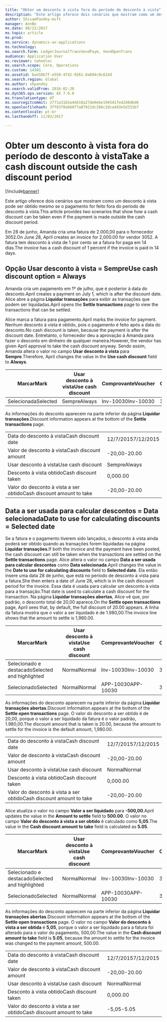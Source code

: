 ```yaml
---
title: "Obter um desconto à vista fora do período de desconto à vista"
description: "Este artigo oferece dois cenários que mostram como um desconto à vista pode ser obtido mesmo se o pagamento for feito fora do período de desconto à vista."
author: ShivamPandey-msft
manager: AnnBe
ms.date: 08/22/2017
ms.topic: article
ms.prod: 
ms.service: dynamics-ax-applications
ms.technology: 
ms.search.form: LedgerJournalTransVendPaym, VendOpenTrans
audience: Application User
ms.reviewer: twheeloc
ms.search.scope: Core, Operations
ms.custom: 14301
ms.assetid: bad10b7f-e550-4742-9261-8a094c9c624d
ms.search.region: Global
ms.author: shpandey
ms.search.validFrom: 2016-02-28
ms.dyn365.ops.version: AX 7.0.0
ms.translationtype: HT
ms.sourcegitcommit: 2771a31b5a4d418a27de0ebe1945d1fed2d8d6d6
ms.openlocfilehash: 3ff83f0ab68f7a87921dc2b6c3dcad43e5d331b7
ms.contentlocale: pt-br
ms.lasthandoff: 11/03/2017

---
```


# <a name="take-a-cash-discount-outside-the-cash-discount-period"></a><span data-ttu-id="aa2f3-103">Obter um desconto à vista fora do período de desconto à vista</span><span class="sxs-lookup"><span data-stu-id="aa2f3-103">Take a cash discount outside the cash discount period</span></span>

[!include[banner](../includes/banner.md)]


<span data-ttu-id="aa2f3-104">Este artigo oferece dois cenários que mostram como um desconto à vista pode ser obtido mesmo se o pagamento for feito fora do período de desconto à vista.</span><span class="sxs-lookup"><span data-stu-id="aa2f3-104">This article provides two scenarios that show how a cash discount can be taken even if the payment is made outside the cash discount period.</span></span>

<span data-ttu-id="aa2f3-105">Em 28 de junho, Amanda cria uma fatura de 2.000,00 para o fornecedor 3052.</span><span class="sxs-lookup"><span data-stu-id="aa2f3-105">On June 28, April creates an invoice for 2,000.00 for vendor 3052.</span></span> <span data-ttu-id="aa2f3-106">A fatura tem desconto à vista de 1 por cento se a fatura for paga em 14 dias.</span><span class="sxs-lookup"><span data-stu-id="aa2f3-106">The invoice has a cash discount of 1 percent if the invoice is paid in 14 days.</span></span>

## <a name="use-cash-discount-option--always"></a><span data-ttu-id="aa2f3-107">Opção Usar desconto à vista = Sempre</span><span class="sxs-lookup"><span data-stu-id="aa2f3-107">Use cash discount option = Always</span></span>
<span data-ttu-id="aa2f3-108">Amanda cria um pagamento em 1º de julho, que é posterior à data do desconto.</span><span class="sxs-lookup"><span data-stu-id="aa2f3-108">April creates a payment on July 1, which is after the discount date.</span></span> <span data-ttu-id="aa2f3-109">Alice abre a página **Liquidar transações** para exibir as transações que podem ser liquidadas.</span><span class="sxs-lookup"><span data-stu-id="aa2f3-109">April opens the **Settle transactions** page to view the transactions that can be settled.</span></span> 

<span data-ttu-id="aa2f3-110">Alice marca a fatura para pagamento.</span><span class="sxs-lookup"><span data-stu-id="aa2f3-110">April marks the invoice for payment.</span></span> <span data-ttu-id="aa2f3-111">Nenhum desconto à vista é obtido, pois o pagamento é feito após a data do desconto.</span><span class="sxs-lookup"><span data-stu-id="aa2f3-111">No cash discount is taken, because the payment is after the discount date.</span></span> <span data-ttu-id="aa2f3-112">Entretanto, o fornecedor deu a aprovação à Amanda para fazer o desconto em dinheiro de qualquer maneira.</span><span class="sxs-lookup"><span data-stu-id="aa2f3-112">However, the vendor has given April approval to take the cash discount anyway.</span></span> <span data-ttu-id="aa2f3-113">Sendo assim, Amanda altera o valor no campo **Usar desconto à vista** para **Sempre**.</span><span class="sxs-lookup"><span data-stu-id="aa2f3-113">Therefore, April changes the value in the **Use cash discount** field to **Always**.</span></span>

| <span data-ttu-id="aa2f3-114">Marcar</span><span class="sxs-lookup"><span data-stu-id="aa2f3-114">Mark</span></span>     | <span data-ttu-id="aa2f3-115">Usar desconto à vista</span><span class="sxs-lookup"><span data-stu-id="aa2f3-115">Use cash discount</span></span> | <span data-ttu-id="aa2f3-116">Comprovante</span><span class="sxs-lookup"><span data-stu-id="aa2f3-116">Voucher</span></span>   | <span data-ttu-id="aa2f3-117">Conta</span><span class="sxs-lookup"><span data-stu-id="aa2f3-117">Account</span></span> | <span data-ttu-id="aa2f3-118">Data do desconto à vista</span><span class="sxs-lookup"><span data-stu-id="aa2f3-118">Cash discount date</span></span> | <span data-ttu-id="aa2f3-119">Data de conclusão</span><span class="sxs-lookup"><span data-stu-id="aa2f3-119">Due date</span></span>  | <span data-ttu-id="aa2f3-120">Fatura</span><span class="sxs-lookup"><span data-stu-id="aa2f3-120">Invoice</span></span> | <span data-ttu-id="aa2f3-121">Valor na moeda da transação</span><span class="sxs-lookup"><span data-stu-id="aa2f3-121">Amount in transaction currency</span></span> | <span data-ttu-id="aa2f3-122">Moeda</span><span class="sxs-lookup"><span data-stu-id="aa2f3-122">Currency</span></span> | <span data-ttu-id="aa2f3-123">Valor para liquidar</span><span class="sxs-lookup"><span data-stu-id="aa2f3-123">Amount to settle</span></span> |
|----------|-------------------|-----------|---------|--------------------|-----------|---------|--------------------------------|----------|------------------|
| <span data-ttu-id="aa2f3-124">Selecionada</span><span class="sxs-lookup"><span data-stu-id="aa2f3-124">Selected</span></span> | <span data-ttu-id="aa2f3-125">Sempre</span><span class="sxs-lookup"><span data-stu-id="aa2f3-125">Always</span></span>            | <span data-ttu-id="aa2f3-126">Inv-10030</span><span class="sxs-lookup"><span data-stu-id="aa2f3-126">Inv-10030</span></span> | <span data-ttu-id="aa2f3-127">3052</span><span class="sxs-lookup"><span data-stu-id="aa2f3-127">3052</span></span>    | <span data-ttu-id="aa2f3-128">28/6/2015</span><span class="sxs-lookup"><span data-stu-id="aa2f3-128">6/28/2015</span></span>          | <span data-ttu-id="aa2f3-129">12/7/2015</span><span class="sxs-lookup"><span data-stu-id="aa2f3-129">7/12/2015</span></span> | <span data-ttu-id="aa2f3-130">10030</span><span class="sxs-lookup"><span data-stu-id="aa2f3-130">10030</span></span>   | <span data-ttu-id="aa2f3-131">-2.000,00</span><span class="sxs-lookup"><span data-stu-id="aa2f3-131">-2,000.00</span></span>                      | <span data-ttu-id="aa2f3-132">USD</span><span class="sxs-lookup"><span data-stu-id="aa2f3-132">USD</span></span>      | <span data-ttu-id="aa2f3-133">-1.980,00</span><span class="sxs-lookup"><span data-stu-id="aa2f3-133">-1,980.00</span></span>        |

<span data-ttu-id="aa2f3-134">As informações do desconto aparecem na parte inferior da página **Liquidar transações**.</span><span class="sxs-lookup"><span data-stu-id="aa2f3-134">Discount information appears at the bottom of the **Settle transactions** page.</span></span>

|                              |           |
|------------------------------|-----------|
| <span data-ttu-id="aa2f3-135">Data do desconto à vista</span><span class="sxs-lookup"><span data-stu-id="aa2f3-135">Cash discount date</span></span>           | <span data-ttu-id="aa2f3-136">12/7/2015</span><span class="sxs-lookup"><span data-stu-id="aa2f3-136">7/12/2015</span></span> |
| <span data-ttu-id="aa2f3-137">Valor de desconto à vista</span><span class="sxs-lookup"><span data-stu-id="aa2f3-137">Cash discount amount</span></span>         | <span data-ttu-id="aa2f3-138">-20,00</span><span class="sxs-lookup"><span data-stu-id="aa2f3-138">-20.00</span></span>    |
| <span data-ttu-id="aa2f3-139">Usar desconto à vista</span><span class="sxs-lookup"><span data-stu-id="aa2f3-139">Use cash discount</span></span>            | <span data-ttu-id="aa2f3-140">Sempre</span><span class="sxs-lookup"><span data-stu-id="aa2f3-140">Always</span></span>    |
| <span data-ttu-id="aa2f3-141">Desconto à vista obtido</span><span class="sxs-lookup"><span data-stu-id="aa2f3-141">Cash discount taken</span></span>          | <span data-ttu-id="aa2f3-142">0,00</span><span class="sxs-lookup"><span data-stu-id="aa2f3-142">0.00</span></span>      |
| <span data-ttu-id="aa2f3-143">Valor do desconto à vista a ser obtido</span><span class="sxs-lookup"><span data-stu-id="aa2f3-143">Cash discount amount to take</span></span> | <span data-ttu-id="aa2f3-144">-20,00</span><span class="sxs-lookup"><span data-stu-id="aa2f3-144">-20.00</span></span>    |

## <a name="date-to-use-for-calculating-discounts--selected-date"></a><span data-ttu-id="aa2f3-145">Data a ser usada para calcular descontos = Data selecionada</span><span class="sxs-lookup"><span data-stu-id="aa2f3-145">Date to use for calculating discounts = Selected date</span></span>
<span data-ttu-id="aa2f3-146">Se a fatura e o pagamento tiverem sido lançados, o desconto à vista ainda poderá ser obtido quando as transações forem liquidadas na página **Liquidar transações**.</span><span class="sxs-lookup"><span data-stu-id="aa2f3-146">If both the invoice and the payment have been posted, the cash discount can still be taken when the transactions are settled on the **Settle transactions** page.</span></span> <span data-ttu-id="aa2f3-147">Alice altera o valor no campo **Data a ser usada para calcular descontos** como **Data selecionada**.</span><span class="sxs-lookup"><span data-stu-id="aa2f3-147">April changes the value in the **Date to use for calculating discounts** field to **Selected date**.</span></span> <span data-ttu-id="aa2f3-148">Ela então insere uma data 28 de junho, que está no período de desconto à vista para a fatura.</span><span class="sxs-lookup"><span data-stu-id="aa2f3-148">She then enters a date of June 28, which is in the cash discount period for the invoice.</span></span> <span data-ttu-id="aa2f3-149">Essa data é usada para calcular um desconto à vista para a transação.</span><span class="sxs-lookup"><span data-stu-id="aa2f3-149">That date is used to calculate a cash discount for the transaction.</span></span> <span data-ttu-id="aa2f3-150">Na página **Liquidar transações abertas**, Alice vê que, por padrão, o desconto total de 20,00 aparece.</span><span class="sxs-lookup"><span data-stu-id="aa2f3-150">On the **Settle open transactions** page, April sees that, by default, the full discount of 20.00 appears.</span></span> <span data-ttu-id="aa2f3-151">A linha da fatura mostra que o valor a ser liquidado é de 1.980,00.</span><span class="sxs-lookup"><span data-stu-id="aa2f3-151">The invoice line shows that the amount to settle is 1,980.00.</span></span>

| <span data-ttu-id="aa2f3-152">Marcar</span><span class="sxs-lookup"><span data-stu-id="aa2f3-152">Mark</span></span>                     | <span data-ttu-id="aa2f3-153">Usar desconto à vista</span><span class="sxs-lookup"><span data-stu-id="aa2f3-153">Use cash discount</span></span> | <span data-ttu-id="aa2f3-154">Comprovante</span><span class="sxs-lookup"><span data-stu-id="aa2f3-154">Voucher</span></span>   | <span data-ttu-id="aa2f3-155">Conta</span><span class="sxs-lookup"><span data-stu-id="aa2f3-155">Account</span></span> | <span data-ttu-id="aa2f3-156">Data do desconto à vista</span><span class="sxs-lookup"><span data-stu-id="aa2f3-156">Cash discount date</span></span> | <span data-ttu-id="aa2f3-157">Data de conclusão</span><span class="sxs-lookup"><span data-stu-id="aa2f3-157">Due date</span></span>  | <span data-ttu-id="aa2f3-158">Fatura</span><span class="sxs-lookup"><span data-stu-id="aa2f3-158">Invoice</span></span> | <span data-ttu-id="aa2f3-159">Valor na moeda da transação</span><span class="sxs-lookup"><span data-stu-id="aa2f3-159">Amount in transaction currency</span></span> | <span data-ttu-id="aa2f3-160">Moeda</span><span class="sxs-lookup"><span data-stu-id="aa2f3-160">Currency</span></span> | <span data-ttu-id="aa2f3-161">Valor para liquidar</span><span class="sxs-lookup"><span data-stu-id="aa2f3-161">Amount to settle</span></span> |
|--------------------------|-------------------|-----------|---------|--------------------|-----------|---------|--------------------------------|----------|------------------|
| <span data-ttu-id="aa2f3-162">Selecionado e destacado</span><span class="sxs-lookup"><span data-stu-id="aa2f3-162">Selected and highlighted</span></span> | <span data-ttu-id="aa2f3-163">Normal</span><span class="sxs-lookup"><span data-stu-id="aa2f3-163">Normal</span></span>            | <span data-ttu-id="aa2f3-164">Inv-10030</span><span class="sxs-lookup"><span data-stu-id="aa2f3-164">Inv-10030</span></span> | <span data-ttu-id="aa2f3-165">3052</span><span class="sxs-lookup"><span data-stu-id="aa2f3-165">3052</span></span>    | <span data-ttu-id="aa2f3-166">28/6/2015</span><span class="sxs-lookup"><span data-stu-id="aa2f3-166">6/28/2015</span></span>          | <span data-ttu-id="aa2f3-167">12/7/2015</span><span class="sxs-lookup"><span data-stu-id="aa2f3-167">7/12/2015</span></span> | <span data-ttu-id="aa2f3-168">10030</span><span class="sxs-lookup"><span data-stu-id="aa2f3-168">10030</span></span>   | <span data-ttu-id="aa2f3-169">-2.000,00</span><span class="sxs-lookup"><span data-stu-id="aa2f3-169">-2,000.00</span></span>                      | <span data-ttu-id="aa2f3-170">USD</span><span class="sxs-lookup"><span data-stu-id="aa2f3-170">USD</span></span>      | <span data-ttu-id="aa2f3-171">-1.980,00</span><span class="sxs-lookup"><span data-stu-id="aa2f3-171">-1,980.00</span></span>        |
| <span data-ttu-id="aa2f3-172">Selecionado</span><span class="sxs-lookup"><span data-stu-id="aa2f3-172">Selected</span></span>                 | <span data-ttu-id="aa2f3-173">Normal</span><span class="sxs-lookup"><span data-stu-id="aa2f3-173">Normal</span></span>            | <span data-ttu-id="aa2f3-174">APP-10030</span><span class="sxs-lookup"><span data-stu-id="aa2f3-174">APP-10030</span></span> | <span data-ttu-id="aa2f3-175">3052</span><span class="sxs-lookup"><span data-stu-id="aa2f3-175">3052</span></span>    | <span data-ttu-id="aa2f3-176">15/7/2015</span><span class="sxs-lookup"><span data-stu-id="aa2f3-176">7/15/2015</span></span>          | <span data-ttu-id="aa2f3-177">15/7/2015</span><span class="sxs-lookup"><span data-stu-id="aa2f3-177">7/15/2015</span></span> |         | <span data-ttu-id="aa2f3-178">500,00</span><span class="sxs-lookup"><span data-stu-id="aa2f3-178">500.00</span></span>                         | <span data-ttu-id="aa2f3-179">USD</span><span class="sxs-lookup"><span data-stu-id="aa2f3-179">USD</span></span>      | <span data-ttu-id="aa2f3-180">500,00</span><span class="sxs-lookup"><span data-stu-id="aa2f3-180">500.00</span></span>           |

<span data-ttu-id="aa2f3-181">As informações do desconto aparecem na parte inferior da página **Liquidar transações abertas**.</span><span class="sxs-lookup"><span data-stu-id="aa2f3-181">Discount information appears at the bottom of the **Settle open transactions** page.</span></span> <span data-ttu-id="aa2f3-182">O valor do desconto a ser obtido é de 20,00, porque o valor a ser liquidado da fatura é o valor padrão, 1.980,00.</span><span class="sxs-lookup"><span data-stu-id="aa2f3-182">The discount amount that is taken is 20.00, because the amount to settle for the invoice is the default amount, 1,980.00.</span></span>

|                              |           |
|------------------------------|-----------|
| <span data-ttu-id="aa2f3-183">Data do desconto à vista</span><span class="sxs-lookup"><span data-stu-id="aa2f3-183">Cash discount date</span></span>           | <span data-ttu-id="aa2f3-184">12/7/2015</span><span class="sxs-lookup"><span data-stu-id="aa2f3-184">7/12/2015</span></span> |
| <span data-ttu-id="aa2f3-185">Valor de desconto à vista</span><span class="sxs-lookup"><span data-stu-id="aa2f3-185">Cash discount amount</span></span>         | <span data-ttu-id="aa2f3-186">-20,00</span><span class="sxs-lookup"><span data-stu-id="aa2f3-186">-20.00</span></span>    |
| <span data-ttu-id="aa2f3-187">Usar desconto à vista</span><span class="sxs-lookup"><span data-stu-id="aa2f3-187">Use cash discount</span></span>            | <span data-ttu-id="aa2f3-188">Normal</span><span class="sxs-lookup"><span data-stu-id="aa2f3-188">Normal</span></span>    |
| <span data-ttu-id="aa2f3-189">Desconto à vista obtido</span><span class="sxs-lookup"><span data-stu-id="aa2f3-189">Cash discount taken</span></span>          | <span data-ttu-id="aa2f3-190">0,00</span><span class="sxs-lookup"><span data-stu-id="aa2f3-190">0.00</span></span>      |
| <span data-ttu-id="aa2f3-191">Valor do desconto à vista a ser obtido</span><span class="sxs-lookup"><span data-stu-id="aa2f3-191">Cash discount amount to take</span></span> | <span data-ttu-id="aa2f3-192">-20,00</span><span class="sxs-lookup"><span data-stu-id="aa2f3-192">-20.00</span></span>    |

<span data-ttu-id="aa2f3-193">Alice atualiza o valor no campo **Valor a ser liquidado** para **-500,00**.</span><span class="sxs-lookup"><span data-stu-id="aa2f3-193">April updates the value in the **Amount to settle** field to **500.00**.</span></span> <span data-ttu-id="aa2f3-194">O valor no campo **Valor do desconto à vista a ser obtido** é calculado como **5,05**.</span><span class="sxs-lookup"><span data-stu-id="aa2f3-194">The value in the **Cash discount amount to take** field is calculated as **5.05**.</span></span>

| <span data-ttu-id="aa2f3-195">Marcar</span><span class="sxs-lookup"><span data-stu-id="aa2f3-195">Mark</span></span>                     | <span data-ttu-id="aa2f3-196">Usar desconto à vista</span><span class="sxs-lookup"><span data-stu-id="aa2f3-196">Use cash discount</span></span> | <span data-ttu-id="aa2f3-197">Comprovante</span><span class="sxs-lookup"><span data-stu-id="aa2f3-197">Voucher</span></span>   | <span data-ttu-id="aa2f3-198">Conta</span><span class="sxs-lookup"><span data-stu-id="aa2f3-198">Account</span></span> | <span data-ttu-id="aa2f3-199">Data</span><span class="sxs-lookup"><span data-stu-id="aa2f3-199">Date</span></span>      | <span data-ttu-id="aa2f3-200">Data de conclusão</span><span class="sxs-lookup"><span data-stu-id="aa2f3-200">Due date</span></span>  | <span data-ttu-id="aa2f3-201">Fatura</span><span class="sxs-lookup"><span data-stu-id="aa2f3-201">Invoice</span></span> | <span data-ttu-id="aa2f3-202">Valor na moeda da transação</span><span class="sxs-lookup"><span data-stu-id="aa2f3-202">Amount in transaction currency</span></span> | <span data-ttu-id="aa2f3-203">Moeda</span><span class="sxs-lookup"><span data-stu-id="aa2f3-203">Currency</span></span> | <span data-ttu-id="aa2f3-204">Valor para liquidar</span><span class="sxs-lookup"><span data-stu-id="aa2f3-204">Amount to settle</span></span> |
|--------------------------|-------------------|-----------|---------|-----------|-----------|---------|--------------------------------|----------|------------------|
| <span data-ttu-id="aa2f3-205">Selecionado e destacado</span><span class="sxs-lookup"><span data-stu-id="aa2f3-205">Selected and highlighted</span></span> | <span data-ttu-id="aa2f3-206">Normal</span><span class="sxs-lookup"><span data-stu-id="aa2f3-206">Normal</span></span>            | <span data-ttu-id="aa2f3-207">Inv-10030</span><span class="sxs-lookup"><span data-stu-id="aa2f3-207">Inv-10030</span></span> | <span data-ttu-id="aa2f3-208">3052</span><span class="sxs-lookup"><span data-stu-id="aa2f3-208">3052</span></span>    | <span data-ttu-id="aa2f3-209">28/6/2015</span><span class="sxs-lookup"><span data-stu-id="aa2f3-209">6/28/2015</span></span> | <span data-ttu-id="aa2f3-210">12/7/2015</span><span class="sxs-lookup"><span data-stu-id="aa2f3-210">7/12/2015</span></span> | <span data-ttu-id="aa2f3-211">10030</span><span class="sxs-lookup"><span data-stu-id="aa2f3-211">10030</span></span>   | <span data-ttu-id="aa2f3-212">2.000,00</span><span class="sxs-lookup"><span data-stu-id="aa2f3-212">2,000.00</span></span>                       | <span data-ttu-id="aa2f3-213">USD</span><span class="sxs-lookup"><span data-stu-id="aa2f3-213">USD</span></span>      | <span data-ttu-id="aa2f3-214">-500,00</span><span class="sxs-lookup"><span data-stu-id="aa2f3-214">-500.00</span></span>          |
| <span data-ttu-id="aa2f3-215">Selecionado</span><span class="sxs-lookup"><span data-stu-id="aa2f3-215">Selected</span></span>                 | <span data-ttu-id="aa2f3-216">Normal</span><span class="sxs-lookup"><span data-stu-id="aa2f3-216">Normal</span></span>            | <span data-ttu-id="aa2f3-217">APP-10030</span><span class="sxs-lookup"><span data-stu-id="aa2f3-217">APP-10030</span></span> | <span data-ttu-id="aa2f3-218">3052</span><span class="sxs-lookup"><span data-stu-id="aa2f3-218">3052</span></span>    | <span data-ttu-id="aa2f3-219">15/7/2015</span><span class="sxs-lookup"><span data-stu-id="aa2f3-219">7/15/2015</span></span> | <span data-ttu-id="aa2f3-220">15/7/2015</span><span class="sxs-lookup"><span data-stu-id="aa2f3-220">7/15/2015</span></span> |         | <span data-ttu-id="aa2f3-221">500,00</span><span class="sxs-lookup"><span data-stu-id="aa2f3-221">500.00</span></span>                         | <span data-ttu-id="aa2f3-222">USD</span><span class="sxs-lookup"><span data-stu-id="aa2f3-222">USD</span></span>      | <span data-ttu-id="aa2f3-223">500,00</span><span class="sxs-lookup"><span data-stu-id="aa2f3-223">500.00</span></span>           |

<span data-ttu-id="aa2f3-224">As informações do desconto aparecem na parte inferior da página **Liquidar transações abertas**.</span><span class="sxs-lookup"><span data-stu-id="aa2f3-224">Discount information appears at the bottom of the **Settle open transactions** page.</span></span> <span data-ttu-id="aa2f3-225">O valor no campo **Valor do desconto à vista a ser obtida** é **5,05**, porque o valor a ser liquidado para a fatura foi alterado para o valor do pagamento, 500,00.</span><span class="sxs-lookup"><span data-stu-id="aa2f3-225">The value in the **Cash discount amount to take** field is **5.05**, because the amount to settle for the invoice was changed to the payment amount, 500.00.</span></span>

|                              |           |
|------------------------------|-----------|
| <span data-ttu-id="aa2f3-226">Data do desconto à vista</span><span class="sxs-lookup"><span data-stu-id="aa2f3-226">Cash discount date</span></span>           | <span data-ttu-id="aa2f3-227">12/7/2015</span><span class="sxs-lookup"><span data-stu-id="aa2f3-227">7/12/2015</span></span> |
| <span data-ttu-id="aa2f3-228">Valor de desconto à vista</span><span class="sxs-lookup"><span data-stu-id="aa2f3-228">Cash discount amount</span></span>         | <span data-ttu-id="aa2f3-229">-20,00</span><span class="sxs-lookup"><span data-stu-id="aa2f3-229">-20.00</span></span>    |
| <span data-ttu-id="aa2f3-230">Usar desconto à vista</span><span class="sxs-lookup"><span data-stu-id="aa2f3-230">Use cash discount</span></span>            | <span data-ttu-id="aa2f3-231">Normal</span><span class="sxs-lookup"><span data-stu-id="aa2f3-231">Normal</span></span>    |
| <span data-ttu-id="aa2f3-232">Desconto à vista obtido</span><span class="sxs-lookup"><span data-stu-id="aa2f3-232">Cash discount taken</span></span>          | <span data-ttu-id="aa2f3-233">0,00</span><span class="sxs-lookup"><span data-stu-id="aa2f3-233">0.00</span></span>      |
| <span data-ttu-id="aa2f3-234">Valor do desconto à vista a ser obtido</span><span class="sxs-lookup"><span data-stu-id="aa2f3-234">Cash discount amount to take</span></span> | <span data-ttu-id="aa2f3-235">-5,05</span><span class="sxs-lookup"><span data-stu-id="aa2f3-235">-5.05</span></span>     |






